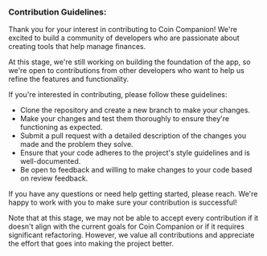 ### Contribution Guidelines: 
Thank you for your interest in contributing to Coin Companion! We're excited to build a community of developers who are passionate about creating tools that help manage finances.

At this stage, we're still working on building the foundation of the app, so we're open to contributions from other developers who want to help us refine the features and functionality.

If you're interested in contributing, please follow these guidelines:

- Clone the repository and create a new branch to make your changes.
- Make your changes and test them thoroughly to ensure they're functioning as expected.
- Submit a pull request with a detailed description of the changes you made and the problem they solve.
- Ensure that your code adheres to the project's style guidelines and is well-documented.
- Be open to feedback and willing to make changes to your code based on review feedback.

If you have any questions or need help getting started, please reach. We're happy to work with you to make sure your contribution is successful!

Note that at this stage, we may not be able to accept every contribution if it doesn't align with the current goals for Coin Companion or if it requires significant refactoring. However, we value all contributions and appreciate the effort that goes into making the project better.
